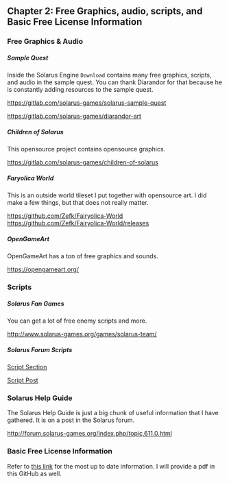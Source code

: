 
## Chapter 2: Free Graphics, audio, scripts, and Basic Free License Information

### Free Graphics & Audio

##### Sample Quest

Inside the Solarus Engine `Download` contains many free graphics, scripts, and audio in the sample quest. You can thank Diarandor for that because he is constantly adding resources to the sample quest.

https://gitlab.com/solarus-games/solarus-sample-quest

https://gitlab.com/solarus-games/diarandor-art

##### Children of Solarus

This opensource project contains opensource graphics.

https://gitlab.com/solarus-games/children-of-solarus

##### Faryolica World

This is an outside world tileset I put together with opensource art. I did make a few things, but that does not really matter.

https://github.com/Zefk/Fairyolica-World
https://github.com/Zefk/Fairyolica-World/releases

##### OpenGameArt

OpenGameArt has a ton of free graphics and sounds.

https://opengameart.org/

### Scripts

##### Solarus Fan Games

You can get a lot of free enemy scripts and more.

http://www.solarus-games.org/games/solarus-team/

##### Solarus Forum Scripts

[Script Section](http://forum.solarus-games.org/index.php/board,9.0.html)

[Script Post](http://forum.solarus-games.org/index.php/topic,856.0.html)

### Solarus Help Guide

The Solarus Help Guide is just a big chunk of useful information that I have gathered. It is on a post in the Solarus forum.

http://forum.solarus-games.org/index.php/topic,611.0.html

### Basic Free License Information

Refer to [this link](http://forum.solarus-games.org/index.php/topic,610.0.html) for the most up to date information. I will provide a pdf in this GitHub as well.


